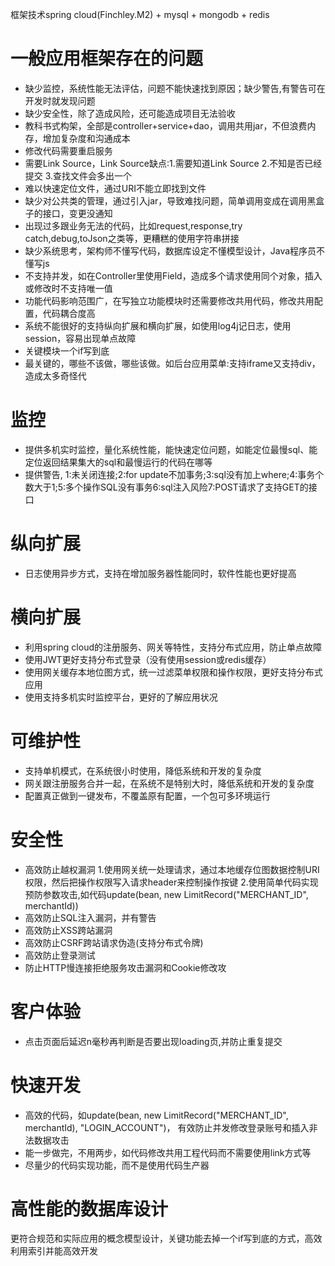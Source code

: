 框架技术spring cloud(Finchley.M2) + mysql + mongodb + redis

# 一般应用框架存在的问题
* 缺少监控，系统性能无法评估，问题不能快速找到原因；缺少警告,有警告可在开发时就发现问题
* 缺少安全性，除了造成风险，还可能造成项目无法验收
* 教科书式构架，全部是controller+service+dao，调用共用jar，不但浪费内存，增加复杂度和沟通成本
* 修改代码需要重启服务
* 需要Link Source，Link Source缺点:1.需要知道Link Source 2.不知是否已经提交 3.查找文件会多出一个
* 难以快速定位文件，通过URI不能立即找到文件
* 缺少对公共类的管理，通过引入jar，导致难找问题，简单调用变成在调用黑盒子的接口，变更没通知
* 出现过多跟业务无法的代码，比如request,response,try catch,debug,toJson之类等，更糟糕的使用字符串拼接
* 缺少系统思考，架构师不懂写代码，数据库设定不懂模型设计，Java程序员不懂写js
* 不支持并发，如在Controller里使用Field，造成多个请求使用同个对象，插入或修改时不支持唯一值
* 功能代码影响范围广，在写独立功能模块时还需要修改共用代码，修改共用配置，代码耦合度高
* 系统不能很好的支持纵向扩展和横向扩展，如使用log4j记日志，使用session，容易出现单点故障
* 关键模块一个if写到底
* 最关键的，哪些不该做，哪些该做。如后台应用菜单:支持iframe又支持div，造成太多奇怪代

# 监控
* 提供多机实时监控，量化系统性能，能快速定位问题，如能定位最慢sql、能定位返回结果集大的sql和最慢运行的代码在哪等
* 提供警告, 1:未关闭连接;2:for update不加事务;3:sql没有加上where;4:事务个数大于1;5:多个操作SQL没有事务6:sql注入风险7:POST请求了支持GET的接口
# 纵向扩展
* 日志使用异步方式，支持在增加服务器性能同时，软件性能也更好提高
# 横向扩展
* 利用spring cloud的注册服务、网关等特性，支持分布式应用，防止单点故障
* 使用JWT更好支持分布式登录（没有使用session或redis缓存）
* 使用网关缓存本地位图方式，统一过滤菜单权限和操作权限，更好支持分布式应用
* 使用支持多机实时监控平台，更好的了解应用状况
# 可维护性
* 支持单机模式，在系统很小时使用，降低系统和开发的复杂度
* 网关跟注册服务合并一起，在系统不是特别大时，降低系统和开发的复杂度
* 配置真正做到一键发布，不覆盖原有配置，一个包可多环境运行
# 安全性
* 高效防止越权漏洞
	1.使用网关统一处理请求，通过本地缓存位图数据控制URI权限，然后把操作权限写入请求header来控制操作按键
	2.使用简单代码实现预防参数攻击,如代码update(bean, new LimitRecord("MERCHANT_ID", merchantId))
* 高效防止SQL注入漏洞，并有警告
* 高效防止XSS跨站漏洞
* 高效防止CSRF跨站请求伪造(支持分布式令牌)
* 高效防止登录测试
* 防止HTTP慢连接拒绝服务攻击漏洞和Cookie修改攻
# 客户体验
* 点击页面后延迟n毫秒再判断是否要出现loading页,并防止重复提交
# 快速开发
* 高效的代码，如update(bean, new LimitRecord("MERCHANT_ID", merchantId), "LOGIN_ACCOUNT")，
  有效防止并发修改登录账号和插入非法数据攻击
* 能一步做完，不用两步，如代码修改共用工程代码而不需要使用link方式等
* 尽量少的代码实现功能，而不是使用代码生产器
# 高性能的数据库设计
更符合规范和实际应用的概念模型设计，关键功能去掉一个if写到底的方式，高效利用索引并能高效开发


